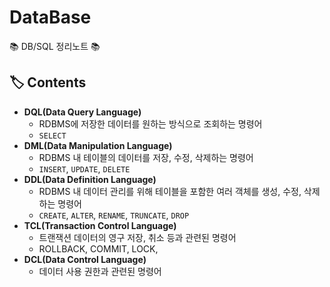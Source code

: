 # DataBase

📚 DB/SQL 정리노트 📚

## 🏷️ Contents


- **DQL(Data Query Language)**
  - RDBMS에 저장한 데이터를 원하는 방식으로 조회하는 명령어
  - `SELECT`
- **DML(Data Manipulation Language)**
  - RDBMS 내 테이블의 데이터를 저장, 수정, 삭제하는 명령어
  - `INSERT`, `UPDATE`, `DELETE`
- **DDL(Data Definition Language)**
  - RDBMS 내 데이터 관리를 위해 테이블을 포함한 여러 객체를 생성, 수정, 삭제하는 명령어
  - `CREATE`, `ALTER`, `RENAME`, `TRUNCATE`, `DROP`
- **TCL(Transaction Control Language)**
  - 트랜잭션 데이터의 영구 저장, 취소 등과 관련된 명령어
  - ROLLBACK, COMMIT, LOCK, 
- **DCL(Data Control Language)**
  - 데이터 사용 권한과 관련된 명령어
